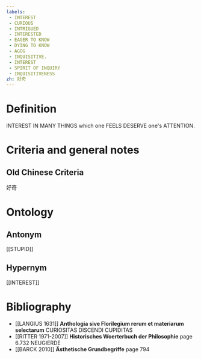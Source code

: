 ```yaml
---
labels: 
 - INTEREST
 - CURIOUS
 - INTRIGUED
 - INTERESTED
 - EAGER TO KNOW
 - DYING TO KNOW
 - AGOG
 - INQUISITIVE. 
 - INTEREST
 - SPIRIT OF INQUIRY
 - INQUISITIVENESS
zh: 好奇
---
```


# Definition
INTEREST IN MANY THINGS which one FEELS DESERVE one's ATTENTION.
# Criteria and general notes
## Old Chinese Criteria
好奇
# Ontology

## Antonym
[[STUPID]]
## Hypernym
[[INTEREST]]
# Bibliography
- [[LANGIUS 1631]]
**Anthologia sive Florilegium rerum et materiarum selectarum** 
CURIOSITAS
DISCENDI CUPIDITAS
- [[RITTER 1971-2007]]
**Historisches Woerterbuch der Philosophie** page 6.732
NEUGIERDE
- [[BARCK 2010]]
**Ästhetische Grundbegriffe** page 794
